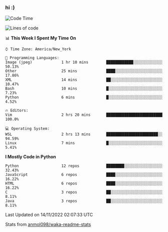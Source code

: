 ### hi :)

<!--START_SECTION:waka-->
![Code Time](http://img.shields.io/badge/Code%20Time-947%20hrs%2026%20mins-blue)

![Lines of code](https://img.shields.io/badge/From%20Hello%20World%20I%27ve%20Written-600%20Thousand%20lines%20of%20code-blue)

📊 **This Week I Spent My Time On** 

```text
⌚︎ Time Zone: America/New_York

💬 Programming Languages: 
Image (jpeg)             1 hr 10 mins        ████████████░░░░░░░░░░░░░   50.13% 
Other                    25 mins             ████░░░░░░░░░░░░░░░░░░░░░   17.86% 
XML                      14 mins             ██░░░░░░░░░░░░░░░░░░░░░░░   10.47% 
Bash                     10 mins             █░░░░░░░░░░░░░░░░░░░░░░░░   7.23% 
Python                   6 mins              █░░░░░░░░░░░░░░░░░░░░░░░░   4.52%

🔥 Editors: 
Vim                      2 hrs 20 mins       █████████████████████████   100.0%

💻 Operating System: 
WSL                      2 hrs 13 mins       ███████████████████████░░   94.59% 
Linux                    7 mins              █░░░░░░░░░░░░░░░░░░░░░░░░   5.41%

```

**I Mostly Code in Python** 

```text
Python                   12 repos            ████████░░░░░░░░░░░░░░░░░   32.43% 
JavaScript               6 repos             ████░░░░░░░░░░░░░░░░░░░░░   16.22% 
HTML                     6 repos             ████░░░░░░░░░░░░░░░░░░░░░   16.22% 
C                        3 repos             ██░░░░░░░░░░░░░░░░░░░░░░░   8.11% 
Java                     3 repos             ██░░░░░░░░░░░░░░░░░░░░░░░   8.11%

```



 Last Updated on 14/11/2022 02:07:33 UTC
<!--END_SECTION:waka-->

Stats from [anmol098/waka-readme-stats](https://github.com/anmol098/waka-readme-stats)